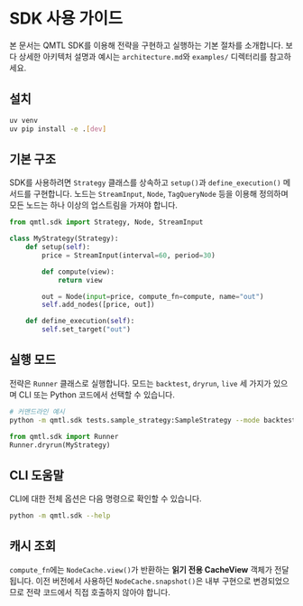 # SDK 사용 가이드

본 문서는 QMTL SDK를 이용해 전략을 구현하고 실행하는 기본 절차를 소개합니다. 보다 상세한 아키텍처 설명과 예시는 `architecture.md`와 `examples/` 디렉터리를 참고하세요.

## 설치

```bash
uv venv
uv pip install -e .[dev]
```

## 기본 구조

SDK를 사용하려면 `Strategy` 클래스를 상속하고 `setup()`과 `define_execution()` 메서드를 구현합니다. 노드는 `StreamInput`, `Node`, `TagQueryNode` 등을 이용해 정의하며 모든 노드는 하나 이상의 업스트림을 가져야 합니다.

```python
from qmtl.sdk import Strategy, Node, StreamInput

class MyStrategy(Strategy):
    def setup(self):
        price = StreamInput(interval=60, period=30)

        def compute(view):
            return view

        out = Node(input=price, compute_fn=compute, name="out")
        self.add_nodes([price, out])

    def define_execution(self):
        self.set_target("out")
```

## 실행 모드

전략은 `Runner` 클래스로 실행합니다. 모드는 `backtest`, `dryrun`, `live` 세 가지가 있으며 CLI 또는 Python 코드에서 선택할 수 있습니다.

```bash
# 커맨드라인 예시
python -m qmtl.sdk tests.sample_strategy:SampleStrategy --mode backtest --start-time 2024-01-01 --end-time 2024-02-01
```

```python
from qmtl.sdk import Runner
Runner.dryrun(MyStrategy)
```

## CLI 도움말

CLI에 대한 전체 옵션은 다음 명령으로 확인할 수 있습니다.

```bash
python -m qmtl.sdk --help
```

## 캐시 조회

`compute_fn`에는 `NodeCache.view()`가 반환하는 **읽기 전용 CacheView** 객체가
전달됩니다. 이전 버전에서 사용하던 `NodeCache.snapshot()`은 내부 구현으로
변경되었으므로 전략 코드에서 직접 호출하지 않아야 합니다.

